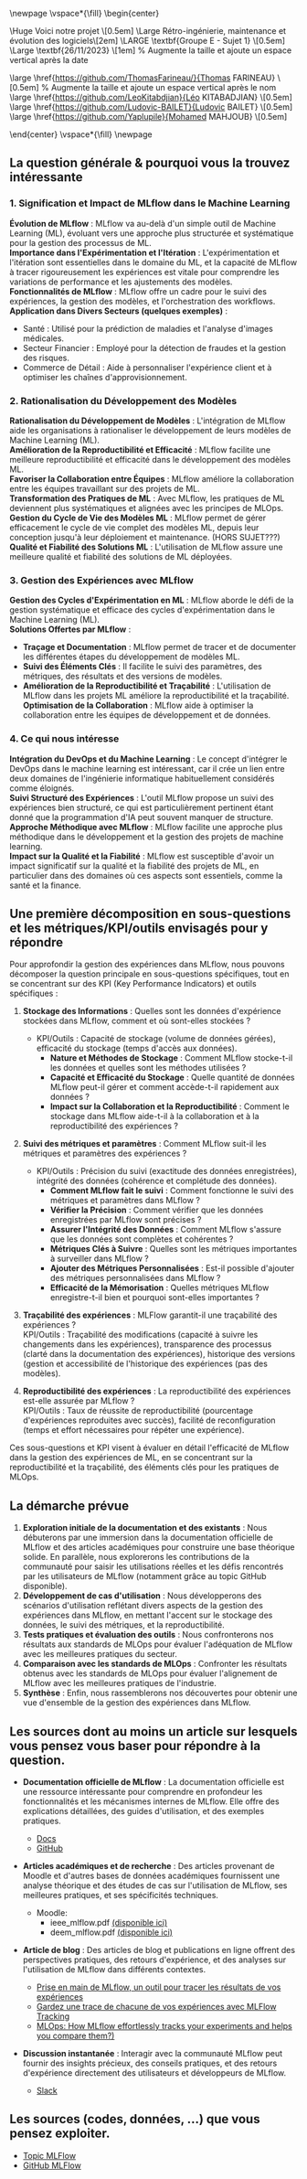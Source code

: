 \newpage
\vspace*{\fill}
\begin{center}

\Huge Voici notre projet \\[0.5em]
\Large Rétro-ingénierie, maintenance et évolution des logiciels\\[2em]
\LARGE \textbf{Groupe E - Sujet 1} \\[0.5em]
\Large \textbf{26/11/2023} \\[1em]  % Augmente la taille et ajoute un espace vertical après la date

\large \href{https://github.com/ThomasFarineau/}{Thomas FARINEAU} \\[0.5em]  % Augmente la taille et ajoute un espace vertical après le nom
\large \href{https://github.com/LeoKitabdjian}{Léo KITABADJIAN} \\[0.5em]
\large \href{https://github.com/Ludovic-BAILET}{Ludovic BAILET} \\[0.5em]
\large \href{https://github.com/Yaplupile}{Mohamed MAHJOUB} \\[0.5em]

\end{center}
\vspace*{\fill}
\newpage

## La question générale & pourquoi vous la trouvez intéressante

### 1. Signification et Impact de MLflow dans le Machine Learning
**Évolution de MLflow** : MLflow va au-delà d'un simple outil de Machine Learning (ML), évoluant vers une approche plus structurée et systématique pour la gestion des processus de ML.  
**Importance dans l'Expérimentation et l'Itération** : L'expérimentation et l'itération sont essentielles dans le domaine du ML, et la capacité de MLflow à tracer rigoureusement les expériences est vitale pour comprendre les variations de performance et les ajustements des modèles.  
**Fonctionnalités de MLflow** : MLflow offre un cadre pour le suivi des expériences, la gestion des modèles, et l'orchestration des workflows.  
**Application dans Divers Secteurs (quelques exemples)** :  
- Santé : Utilisé pour la prédiction de maladies et l'analyse d'images médicales.  
- Secteur Financier : Employé pour la détection de fraudes et la gestion des risques.  
- Commerce de Détail : Aide à personnaliser l'expérience client et à optimiser les chaînes d'approvisionnement.  

### 2. Rationalisation du Développement des Modèles
**Rationalisation du Développement de Modèles** : L'intégration de MLflow aide les organisations à rationaliser le développement de leurs modèles de Machine Learning (ML).  
**Amélioration de la Reproductibilité et Efficacité** : MLflow facilite une meilleure reproductibilité et efficacité dans le développement des modèles ML.  
**Favoriser la Collaboration entre Équipes** : MLflow améliore la collaboration entre les équipes travaillant sur des projets de ML.  
**Transformation des Pratiques de ML** : Avec MLflow, les pratiques de ML deviennent plus systématiques et alignées avec les principes de MLOps.  
**Gestion du Cycle de Vie des Modèles ML** : MLflow permet de gérer efficacement le cycle de vie complet des modèles ML, depuis leur conception jusqu'à leur déploiement et maintenance. (HORS SUJET???)  
**Qualité et Fiabilité des Solutions ML** : L'utilisation de MLflow assure une meilleure qualité et fiabilité des solutions de ML déployées.  

### 3. Gestion des Expériences avec MLflow
**Gestion des Cycles d'Expérimentation en ML** : MLflow aborde le défi de la gestion systématique et efficace des cycles d'expérimentation dans le Machine Learning (ML).  
**Solutions Offertes par MLflow** :  
- **Traçage et Documentation** : MLflow permet de tracer et de documenter les différentes étapes du développement de modèles ML.  
- **Suivi des Éléments Clés** : Il facilite le suivi des paramètres, des métriques, des résultats et des versions de modèles.  
- **Amélioration de la Reproductibilité et Traçabilité** : L'utilisation de MLflow dans les projets ML améliore la reproductibilité et la traçabilité.  
**Optimisation de la Collaboration** : MLflow aide à optimiser la collaboration entre les équipes de développement et de données.  

### 4. Ce qui nous intéresse
**Intégration du DevOps et du Machine Learning** : Le concept d'intégrer le DevOps dans le machine learning est intéressant, car il crée un lien entre deux domaines de l'ingénierie informatique habituellement considérés comme éloignés.  
**Suivi Structuré des Expériences** : L'outil MLflow propose un suivi des expériences bien structuré, ce qui est particulièrement pertinent étant donné que la programmation d'IA peut souvent manquer de structure.  
**Approche Méthodique avec MLflow** : MLflow facilite une approche plus méthodique dans le développement et la gestion des projets de machine learning.  
**Impact sur la Qualité et la Fiabilité** : MLflow est susceptible d'avoir un impact significatif sur la qualité et la fiabilité des projets de ML, en particulier dans des domaines où ces aspects sont essentiels, comme la santé et la finance.  

## Une première décomposition en sous-questions et les métriques/KPI/outils **envisagés** pour y répondre

Pour approfondir la gestion des expériences dans MLflow, nous pouvons décomposer la question principale en sous-questions spécifiques, tout en se concentrant sur des KPI (Key Performance Indicators) et outils spécifiques :

1. **Stockage des Informations** : Quelles sont les données d'expérience stockées dans MLflow, comment et où sont-elles stockées ?
   - KPI/Outils : Capacité de stockage (volume de données gérées), efficacité du stockage (temps d'accès aux données).
     - **Nature et Méthodes de Stockage** : Comment MLflow stocke-t-il les données et quelles sont les méthodes utilisées ?
     - **Capacité et Efficacité du Stockage** : Quelle quantité de données MLflow peut-il gérer et comment accède-t-il rapidement aux données ?
     - **Impact sur la Collaboration et la Reproductibilité** : Comment le stockage dans MLflow aide-t-il à la collaboration et à la reproductibilité des expériences ?

2. **Suivi des métriques et paramètres** : Comment MLflow suit-il les métriques et paramètres des expériences ?  
   - KPI/Outils : Précision du suivi (exactitude des données enregistrées), intégrité des données (cohérence et complétude des données).
     - **Comment MLflow fait le suivi** : Comment fonctionne le suivi des métriques et paramètres dans MLflow ?
     - **Vérifier la Précision** : Comment vérifier que les données enregistrées par MLflow sont précises ?
     - **Assurer l'Intégrité des Données** : Comment MLflow s'assure que les données sont complètes et cohérentes ?
     - **Métriques Clés à Suivre** : Quelles sont les métriques importantes à surveiller dans MLflow ?
     - **Ajouter des Métriques Personnalisées** : Est-il possible d'ajouter des métriques personnalisées dans MLflow ?
     - **Efficacité de la Mémorisation** : Quelles métriques MLflow enregistre-t-il bien et pourquoi sont-elles importantes ?

3. **Traçabilité des expériences** : MLFlow garantit-il une traçabilité des expériences ?  
KPI/Outils : Traçabilité des modifications (capacité à suivre les changements dans les expériences), transparence des processus (clarté dans la documentation des expériences), historique des versions (gestion et accessibilité de l'historique des expériences (pas des modèles).

4. **Reproductibilité des expériences** : La reproductibilité des expériences est-elle assurée par MLflow ?  
KPI/Outils : Taux de réussite de reproductibilité (pourcentage d'expériences reproduites avec succès), facilité de reconfiguration (temps et effort nécessaires pour répéter une expérience).

Ces sous-questions et KPI visent à évaluer en détail l'efficacité de MLflow dans la gestion des expériences de ML, en se concentrant sur la reproductibilité et la traçabilité, des éléments clés pour les pratiques de MLOps.

## La démarche prévue

1. **Exploration initiale de la documentation et des existants** : Nous débuterons par une immersion dans la documentation officielle de MLflow et des articles académiques pour construire une base théorique solide. En parallèle, nous explorerons les contributions de la communauté pour saisir les utilisations réelles et les défis rencontrés par les utilisateurs de MLflow (notamment grâce au topic GitHub disponible).  
2. **Développement de cas d'utilisation** : Nous développerons des scénarios d'utilisation reflétant divers aspects de la gestion des expériences dans MLflow, en mettant l'accent sur le stockage des données, le suivi des métriques, et la reproductibilité.  
3. **Tests pratiques et évaluation des outils** : Nous confronterons nos résultats aux standards de MLOps pour évaluer l'adéquation de MLflow avec les meilleures pratiques du secteur.  
4. **Comparaison avec les standards de MLOps** : Confronter les résultats obtenus avec les standards de MLOps pour évaluer l'alignement de MLflow avec les meilleures pratiques de l'industrie.  
5. **Synthèse** : Enfin, nous rassemblerons nos découvertes pour obtenir une vue d'ensemble de la gestion des expériences dans MLflow.  

## Les sources dont au moins un article sur lesquels vous pensez vous baser pour répondre à la question.

- **Documentation officielle de MLflow** :  La documentation officielle est une ressource intéressante pour comprendre en profondeur les fonctionnalités et les mécanismes internes de MLflow. Elle offre des explications détaillées, des guides d'utilisation, et des exemples pratiques.
  - [Docs](https://mlflow.org/docs/latest/index.html)
  - [GitHub](https://github.com/mlflow/mlflow)
  
- **Articles académiques et de recherche** : Des articles provenant de Moodle et d'autres bases de données académiques fournissent une analyse théorique et des études de cas sur l'utilisation de MLflow, ses meilleures pratiques, et ses spécificités techniques.
  - Moodle:
	  - ieee_mlflow.pdf [(disponible ici)](https://people.eecs.berkeley.edu/~matei/papers/2018/ieee_mlflow.pdf)
	  - deem_mlflow.pdf [(disponible ici)](https://people.eecs.berkeley.edu/~matei/papers/2020/deem_mlflow.pdf)
	  
- **Article de blog** : Des articles de blog et publications en ligne offrent des perspectives pratiques, des retours d'expérience, et des analyses sur l'utilisation de MLflow dans différents contextes.
	- [Prise en main de MLflow, un outil pour tracer les résultats de vos expériences](https://blog.octo.com/prise-en-main-de-mlflow-un-outil-pour-tracer-les-resultats-de-vos-experiences)
	- [Gardez une trace de chacune de vos expériences avec MLFlow Tracking](https://www.kernix.com/article/gardez-une-trace-de-chacune-de-vos-experiences-avec-mlflow-tracking/)
	- [MLOps: How MLflow effortlessly tracks your experiments and helps you compare them?)](https://medium.com/hub-by-littlebigcode/mlops-how-mlflow-effortlessly-tracks-your-experiments-and-helps-you-compare-them-11da9be1fdb7)
	
- **Discussion instantanée** : Interagir avec la communauté MLflow peut fournir des insights précieux, des conseils pratiques, et des retours d'expérience directement des utilisateurs et développeurs de MLflow.
	- [Slack](https://go.mlflow.org/slack)
	
## Les sources (codes, données, ...) que vous pensez exploiter.
- [Topic MLFlow](https://github.com/topics/mlflow-projects)
- [GitHub MLFlow](https://github.com/mlflow/mlflow)
